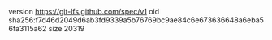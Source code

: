 version https://git-lfs.github.com/spec/v1
oid sha256:f7d46d2049d6ab3fd9339a5b76769bc9ae84c6e673636648a6eba56fa3115a62
size 20319
